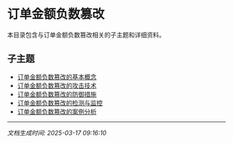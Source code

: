 # 订单金额负数篡改

本目录包含与订单金额负数篡改相关的子主题和详细资料。

## 子主题

- [订单金额负数篡改的基本概念](order-negative-tamper/basic-concepts.md)
- [订单金额负数篡改的攻击技术](order-negative-tamper/attack-techniques.md)
- [订单金额负数篡改的防御措施](order-negative-tamper/defense-measures.md)
- [订单金额负数篡改的检测与监控](order-negative-tamper/detection-monitoring.md)
- [订单金额负数篡改的案例分析](order-negative-tamper/case-studies.md)

---

*文档生成时间: 2025-03-17 09:16:10*
